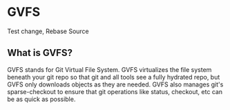 # GVFS

Test change, Rebase Source

## What is GVFS?

GVFS stands for Git Virtual File System. GVFS virtualizes the file system beneath your git repo so that git and all tools
see a fully hydrated repo, but GVFS only downloads objects as they are needed. GVFS also manages git's sparse-checkout
to ensure that git operations like status, checkout, etc can be as quick as possible.

